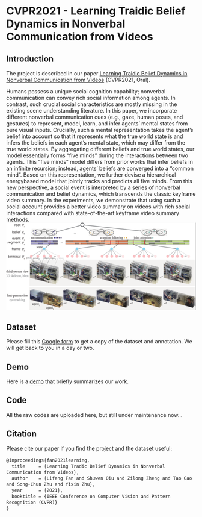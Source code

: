 
# CVPR2021 - Learning Traidic Belief Dynamics in Nonverbal Communication from Videos

Introduction
----

The project is described in our paper [Learning Traidic Belief Dynamics in Nonverbal Communication from Videos](https://lifengfan.github.io/files/cvpr21/TBD_paper.pdf) (CVPR2021, Oral).   

Humans possess a unique social cognition capability; nonverbal communication can convey rich social information among agents. In contrast, such crucial social characteristics are mostly missing in the existing scene understanding literature. In this paper, we incorporate different nonverbal communication cues (e.g., gaze, human poses, and gestures) to represent, model, learn, and infer agents’ mental states from pure visual inputs. Crucially, such a mental representation takes the agent’s belief into account so that it represents what the true world state is and infers the beliefs in each agent’s mental state, which may differ from the true world states. By aggregating different beliefs and true world states, our model essentially forms “five minds” during the interactions between two agents. This “five minds” model differs from prior works that infer beliefs in an infinite recursion; instead, agents’ beliefs are converged into a “common mind”. Based on this representation, we further devise a hierarchical energybased model that jointly tracks and predicts all five minds. From this new perspective, a social event is interpreted by a series of nonverbal communication and belief dynamics, which transcends the classic keyframe video summary. In the experiments, we demonstrate that using such a social account provides a better video summary on videos with rich social interactions compared with state-of-the-art keyframe video summary methods.
![](https://github.com/LifengFan/Triadic-Belief-Dynamics/blob/main/doc/motivation.png)  

Dataset
----

Please fill this [Google form](https://docs.google.com/forms/d/e/1FAIpQLSe3v-qopGWjx3ZcrCzp7ReRf7VadBuVMhMXCsMe1z3qFVcGvA/viewform?usp=pp_url) to get a copy of the dataset and annotation. We will get back to you in a day or two.

Demo
----

Here is a [demo](https://vimeo.com/428719419) that briefly summarizes our work.

Code
----

All the raw codes are uploaded here, but still under maintenance now...


Citation
----

Please cite our paper if you find the project and the dataset useful:


```
@inproceedings{fan2021learning,
  title     = {Learning Tradic Belief Dynamics in Nonverbal Communication from Videos},
  author    = {Lifeng Fan and Shuwen Qiu and Zilong Zheng and Tao Gao and Song-Chun Zhu and Yixin Zhu},
  year      = {2021},
  booktitle = {IEEE Conference on Computer Vision and Pattern Recognition (CVPR)}
}
```
